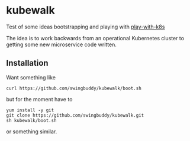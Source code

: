 # kubewalk

Test of some ideas bootstrapping and playing with
[play-with-k8s](http://play-with-k8s.com/)


The idea is to work backwards from an operational Kubernetes cluster to getting some 
new microservice code written.

Installation
------------

Want something like

    curl https://github.com/swingbuddy/kubewalk/boot.sh
    
but for the moment have to 

    yum install -y git
    git clone https://github.com/swingbuddy/kubewalk.git
    sh kubewalk/boot.sh
    
or something similar.

